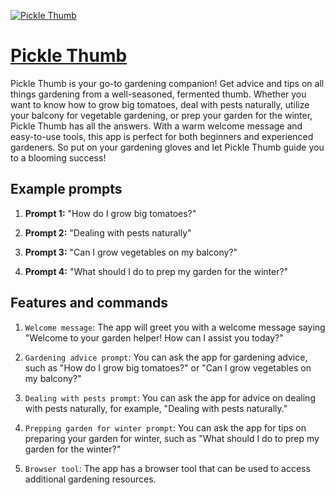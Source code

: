 [![Pickle Thumb](https://files.oaiusercontent.com/file-WuKIoP5HKrn0YruLJsGxmKrd?se=2123-10-16T23%3A32%3A17Z&sp=r&sv=2021-08-06&sr=b&rscc=max-age%3D31536000%2C%20immutable&rscd=attachment%3B%20filename%3DPickle%2520Thumb.png&sig=fIPQQKWQ15W5vKmlbSBP/EjuxZi8x%2Bmw0Jql%2B22yeb0%3D)](https://chat.openai.com/g/g-gOsseinBw-pickle-thumb)

# [Pickle Thumb](https://chat.openai.com/g/g-gOsseinBw-pickle-thumb)

Pickle Thumb is your go-to gardening companion! Get advice and tips on all things gardening from a well-seasoned, fermented thumb. Whether you want to know how to grow big tomatoes, deal with pests naturally, utilize your balcony for vegetable gardening, or prep your garden for the winter, Pickle Thumb has all the answers. With a warm welcome message and easy-to-use tools, this app is perfect for both beginners and experienced gardeners. So put on your gardening gloves and let Pickle Thumb guide you to a blooming success!

## Example prompts

1. **Prompt 1:** "How do I grow big tomatoes?"

2. **Prompt 2:** "Dealing with pests naturally"

3. **Prompt 3:** "Can I grow vegetables on my balcony?"

4. **Prompt 4:** "What should I do to prep my garden for the winter?"

## Features and commands

1. `Welcome message`: The app will greet you with a welcome message saying "Welcome to your garden helper! How can I assist you today?"

2. `Gardening advice prompt`: You can ask the app for gardening advice, such as "How do I grow big tomatoes?" or "Can I grow vegetables on my balcony?"

3. `Dealing with pests prompt`: You can ask the app for advice on dealing with pests naturally, for example, "Dealing with pests naturally."

4. `Prepping garden for winter prompt`: You can ask the app for tips on preparing your garden for winter, such as "What should I do to prep my garden for the winter?"

5. `Browser tool`: The app has a browser tool that can be used to access additional gardening resources.